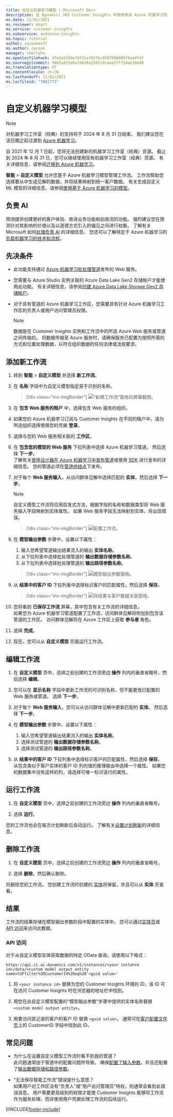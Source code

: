 ```yaml
---
title: 自定义机器学习模型 | Microsoft Docs
description: 在 Dynamics 365 Customer Insights 中使用来自 Azure 机器学习的自定义模型。
ms.date: 12/01/2021
ms.reviewer: mhart
ms.service: customer-insights
ms.subservice: audience-insights
ms.topic: tutorial
author: zacookmsft
ms.author: zacook
manager: shellyha
ms.openlocfilehash: 47e2e5109ef8f21a782f6c8f87088009f8a40fdf
ms.sourcegitcommit: 58651d33e0a7d438a2587c9ceeaf7ff58ae3b648
ms.translationtype: HT
ms.contentlocale: zh-CN
ms.lasthandoff: 12/02/2021
ms.locfileid: "7881773"
---
```

# <a name="custom-machine-learning-models"></a>自定义机器学习模型

> [!NOTE]
> 对机器学习工作室（经典）的支持将于 2024 年 8 月 31 日结束。 我们建议您在该日期之前过渡到 [Azure 机器学习](/azure/machine-learning/overview-what-is-azure-machine-learning)。
>
> 自 2021 年 12 月 1 日起，您将无法创建新的机器学习工作室（经典）资源。 截止到 2024 年 8 月 31 日，您可以继续使用现有机器学习工作室（经典）资源。 有关详细信息，请参阅[迁移到 Azure 机器学习](/azure/machine-learning/migrate-overview)。


**智能** > **自定义模型** 允许您基于 Azure 机器学习模型管理工作流。 工作流帮助您选择要从中生成见解的数据，并将结果映射到统一客户数据。 有关生成自定义 ML 模型的详细信息，请参阅[使用基于 Azure 机器学习的模型](azure-machine-learning-experiments.md)。

## <a name="responsible-ai"></a>负责 AI

预测提供创建更好的客户体验、改进业务功能和创收流的功能。 强烈建议您在预测针对其影响的价值以及以道德方式引入的偏见之间进行权衡。 了解有关 Microsoft 如何[处理负责 AI](https://www.microsoft.com/ai/responsible-ai?activetab=pivot1%3aprimaryr6) 的详细信息。 您还可以了解特定于 Azure 机器学习的[负载机器学习的技术和流程](/azure/machine-learning/concept-responsible-ml)。

## <a name="prerequisites"></a>先决条件

- 此功能支持通过 [Azure 机器学习批处理管道](/azure/machine-learning/concept-ml-pipelines)发布的 Web 服务。

- 您需要与 Azure Studio 实例关联的 Azure Data Lake Gen2 存储帐户才能使用此功能。 有关详细信息，请参阅[创建 Azure Data Lake Storage Gen2 存储帐户](/azure/storage/blobs/data-lake-storage-quickstart-create-account)。

- 对于具有管道的 Azure 机器学习工作区，您需要具有针对 Azure 机器学习工作区的负责人或用户访问管理员权限。

   > [!NOTE]
   > 数据是在 Customer Insights 实例和工作流中的所选 Azure Web 服务或管道之间传输的。 将数据传输至 Azure 服务时，请确保服务已配置为按照所需的方式和位置处理数据，以符合组织数据的任何法律或法规要求。

## <a name="add-a-new-workflow"></a>添加新工作流

1. 转到 **智能** > **自定义模型** 并选择 **新工作流**。

1. 在 **名称** 字段中为自定义模型指定易于识别的名称。

   > [!div class="mx-imgBorder"]
   > ![“新建工作流”窗格的屏幕截图。](media/new-workflowv2.png "“新建工作流”窗格的屏幕截图")

1. 在 **包含 Web 服务的租户** 中，选择包含 Web 服务的组织。

1. 如果您的 Azure 机器学习订阅与 Customer Insights 在不同的租户中，请为所选组织选择使用您的凭据 **登录**。

1. 选择与您的 Web 服务相关联的 **工作区**。 

1. 在 **包含您的模型的 Web 服务** 下拉列表中选择 Azure 机器学习管道。 然后选择 **下一步**。    
   了解有关[使用设计器在 Azure 机器学习中发布管道](/azure/machine-learning/concept-ml-pipelines#building-pipelines-with-the-designer)或使用 [SDK](/azure/machine-learning/concept-ml-pipelines#building-pipelines-with-the-python-sdk) 进行发布的详细信息。 您的管道必须在[管道终结点](/azure/machine-learning/how-to-run-batch-predictions-designer#submit-a-pipeline-run)下发布。

1. 对于每个 **Web 服务输入**，从访问群体见解中选择匹配的 **实体**，然后选择 **下一步**。
   > [!NOTE]
   > 自定义模型工作流将应用启发式方法，根据字段的名称和数据类型将 Web 服务输入字段映射到实体属性。 如果 Web 服务字段无法映射到实体，将出现错误。

   > [!div class="mx-imgBorder"]
   > ![配置工作流。](media/intelligence-screen2-updated.png "配置工作流")

1. 在 **模型输出参数** 步骤中，设置以下属性：
      1. 输入您希望管道输出结果流入的输出 **实体名称**。
      1. 从下拉列表中选择批处理管道的 **输出数据存储参数名称**。
      1. 从下拉列表中选择批处理管道的 **输出路径参数名称**。

      > [!div class="mx-imgBorder"]
      > ![模型输出参数窗格。](media/intelligence-screen3-outputparameters.png "模型输出参数窗格")

1. 从 **结果中的客户 ID** 下拉列表中选择标识客户的匹配属性，然后选择 **保存**。

   > [!div class="mx-imgBorder"]
   > ![将结果与客户数据关联窗格。](media/intelligence-screen4-relatetocustomer.png "将结果与客户数据关联窗格")

1. 您将看到 **已保存工作流** 屏幕，其中包含有关工作流的详细信息。    
   如果您为 Azure 机器学习管道配置了工作流，访问群体见解将附加到包含该管道的工作区。 访问群体见解将在 Azure 工作区上获取 **参与者** 角色。

1. 选择 **完成**。

1. 现在，您可以从 **自定义模型** 页面运行工作流。

## <a name="edit-a-workflow"></a>编辑工作流

1. 在 **自定义模型** 页中，选择之前创建的工作流旁边 **操作** 列内的垂直省略号，然后选择 **编辑**。

1. 您可以在 **显示名称** 字段中更新工作流的可识别名称，但不能更改已配置的 Web 服务或管道。 选择 **下一步**。

1. 对于每个 **Web 服务输入**，您可以从访问群体见解中更新匹配的 **实体**。 然后选择 **下一步**。

1. 在 **模型输出参数** 步骤中，设置以下属性：
      1. 输入您希望管道输出结果流入的输出 **实体名称**。
      1. 选择测试管道的 **输出数据存储参数名称**。
      1. 选择测试管道的 **输出路径参数名称**。

1. 从 **结果中的客户 ID** 下拉列表中选择标识客户的匹配属性，然后选择 **保存**。
   从包含类似于客户实体的客户 ID 列的值的推理输出中选择一个属性。 如果您的数据集中没有这样的列，请选择可唯一标识该行的属性。

## <a name="run-a-workflow"></a>运行工作流

1. 在 **自定义模型** 页中，选择之前创建的工作流旁边 **操作** 列内的垂直省略号。

1. 选择 **运行**。

您的工作流也会在每次计划刷新后自动运行。 了解有关[设置计划刷新](system.md#schedule-tab)的详细信息。

## <a name="delete-a-workflow"></a>删除工作流

1. 在 **自定义模型** 页中，选择之前创建的工作流旁边 **操作** 列内的垂直省略号。

1. 选择 **删除**，然后确认删除。

将删除您的工作流。 您创建工作流时创建的 [实体](entities.md)将保留，并且可以从 **实体** 页查看。

## <a name="results"></a>结果​​

工作流的结果存储在模型输出参数阶段中配置的实体中。 您可以通过[实体页](entities.md)或 [API 访问](apis.md)来访问此数据。

### <a name="api-access"></a>API 访问

对于从自定义模型实体获取数据的特定 OData 查询，请使用以下格式：

`https://api.ci.ai.dynamics.com/v1/instances/<your instance id>/data/<custom model output entity name>%3Ffilter%3DCustomerId%20eq%20'<guid value>'`

1. 将 `<your instance id>` 替换为您的 Customer Insights 环境的 ID，该 ID 可在访问 Customer Insights 时在浏览器的地址栏中找到。

1. 用您在此自定义模型配置的“模型输出参数”步骤中提供的实体名称替换 `<custom model output entity>`。

1. 用要访问其记录的客户的客户 ID 替换 `<guid value>`。 通常可在[客户配置文件页](customer-profiles.md)上的 CustomerID 字段中找到此 ID。

## <a name="frequently-asked-questions"></a>常见问题

- 为什么在设置自定义模型工作流时看不到我的管道？    
  此问题通常由于管道中的配置问题所导致。 确保[配置了输入参数](azure-machine-learning-experiments.md#dataset-configuration)，并且还配置了[输出数据存储和路径参数](azure-machine-learning-experiments.md#import-pipeline-data-into-customer-insights)。

- “无法保存智能工作流”错误是什么意思？    
  如果用户对工作区没有“负责人”或“用户访问管理员”特权，则通常会看到此错误消息。 用户需要更高级别的权限才能使 Customer Insights 能够将工作流作为服务处理，而非使用用户凭据处理工作流的后续运行。

[!INCLUDE[footer-include](../includes/footer-banner.md)]
